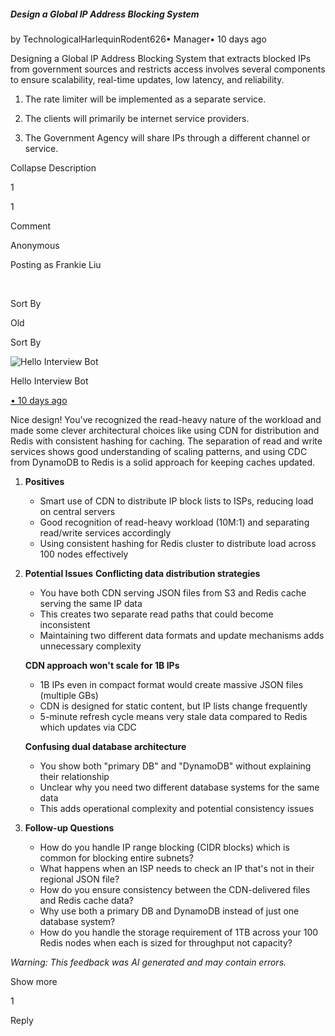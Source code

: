 ##### Design a Global IP Address Blocking System

by TechnologicalHarlequinRodent626• Manager• 10 days ago

Designing a Global IP Address Blocking System that extracts blocked IPs from government sources and restricts access involves several components to ensure scalability, real-time updates, low latency, and reliability.

1.  The rate limiter will be implemented as a separate service.
    
2.  The clients will primarily be internet service providers.
    
3.  The Government Agency will share IPs through a different channel or service.
    

Collapse Description

1

1

Comment

Anonymous

Posting as Frankie Liu

​

Sort By

Old

Sort By

![Hello Interview Bot](https://hellointerview-files.s3.us-west-2.amazonaws.com/public-media/hilogo.jpg)

Hello Interview Bot

[• 10 days ago](https://www.hellointerview.com/community/submissions/cmee09r6000xwad08iseywa5e#comment-cmee0bgf60014ad3b60f8182v)

Nice design! You've recognized the read-heavy nature of the workload and made some clever architectural choices like using CDN for distribution and Redis with consistent hashing for caching. The separation of read and write services shows good understanding of scaling patterns, and using CDC from DynamoDB to Redis is a solid approach for keeping caches updated.

1.  **Positives**
    
    -   Smart use of CDN to distribute IP block lists to ISPs, reducing load on central servers
    -   Good recognition of read-heavy workload (10M:1) and separating read/write services accordingly
    -   Using consistent hashing for Redis cluster to distribute load across 100 nodes effectively
2.  **Potential Issues** **Conflicting data distribution strategies**
    
    -   You have both CDN serving JSON files from S3 and Redis cache serving the same IP data
    -   This creates two separate read paths that could become inconsistent
    -   Maintaining two different data formats and update mechanisms adds unnecessary complexity
    
    **CDN approach won't scale for 1B IPs**
    
    -   1B IPs even in compact format would create massive JSON files (multiple GBs)
    -   CDN is designed for static content, but IP lists change frequently
    -   5-minute refresh cycle means very stale data compared to Redis which updates via CDC
    
    **Confusing dual database architecture**
    
    -   You show both "primary DB" and "DynamoDB" without explaining their relationship
    -   Unclear why you need two different database systems for the same data
    -   This adds operational complexity and potential consistency issues
3.  **Follow-up Questions**
    
    -   How do you handle IP range blocking (CIDR blocks) which is common for blocking entire subnets?
    -   What happens when an ISP needs to check an IP that's not in their regional JSON file?
    -   How do you ensure consistency between the CDN-delivered files and Redis cache data?
    -   Why use both a primary DB and DynamoDB instead of just one database system?
    -   How do you handle the storage requirement of 1TB across your 100 Redis nodes when each is sized for throughput not capacity?

_Warning: This feedback was AI generated and may contain errors._

Show more

1

Reply